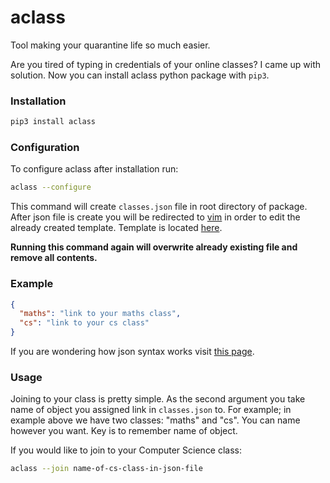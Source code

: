 # aclass

Tool making your quarantine life so much easier.

Are you tired of typing in credentials of your online classes?
I came up with solution. Now you can install aclass python package with `pip3`.

### Installation

```bash
pip3 install aclass
```

### Configuration

To configure aclass after installation run:

```bash
aclass --configure
```

This command will create ```classes.json``` file in root directory of package.
After json file is create you will be redirected to [vim](https://www.vim.org/) in order to edit the already created template.
Template is located [here](docs/classes.json).

**Running this command again will overwrite already existing file and remove all contents.**

### Example

```json
{
  "maths": "link to your maths class",
  "cs": "link to your cs class"
}
```

If you are wondering how json syntax works visit [this page](https://javaee.github.io/tutorial/jsonp001.html).

### Usage

Joining to your class is pretty simple. As the second argument you take name of object you assigned link in ```classes.json``` to.
For example; in example above we have two classes: "maths" and "cs". You can name however you want. Key is to remember name of object.

If you would like to join to your Computer Science class:

```bash
aclass --join name-of-cs-class-in-json-file
```
